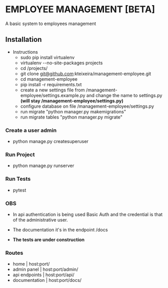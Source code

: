 # EMPLOYEE MANAGEMENT [BETA]

A basic system to employees management

## Installation

* Instructions
   - sudo pip install virtualenv
   - virtualenv --no-site-packages projects
   - cd /projects/
   - git clone git@github.com:kteixeira/management-employee.git
   - cd management-employee
   - pip install -r requirements.txt
   - create a new settings file from 
   /management-employee/settings.example.py 
   and change the name to settings.py **(will stay /management-employee/settings.py)**
   - configure database on file /management-employee/settings.py
   - run migrate "python manager.py makemigrations"
   - run migrate tables "python manager.py migrate"

### Create a user admin
  - python manage.py createsuperuser
  
### Run Project
  - python manage.py runserver

### Run Tests
  - pytest


### OBS
  - In api authentication is being used Basic Auth 
and the credential is that of the administrative user.

  - The documentation it's in the endpoint /docs

  - **The tests are under construction**

### Routes
  - home          | host:port/
  - admin panel   | host:port/admin/
  - api endpoints | host:port/api/
  - documentation | host:port/docs/
